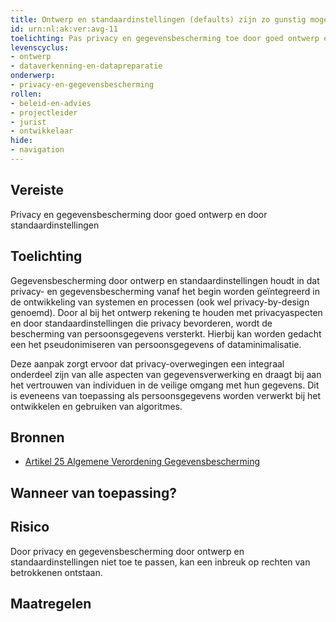```yaml
---
title: Ontwerp en standaardinstellingen (defaults) zijn zo gunstig mogelijk voor de privacy van betrokkenen
id: urn:nl:ak:ver:avg-11
toelichting: Pas privacy en gegevensbescherming toe door goed ontwerp en door standaardinstellingen
levenscyclus:
- ontwerp
- dataverkenning-en-datapreparatie
onderwerp:
- privacy-en-gegevensbescherming
rollen:
- beleid-en-advies
- projectleider
- jurist
- ontwikkelaar
hide:
- navigation
---
```


<!-- tags -->

## Vereiste

Privacy en gegevensbescherming door goed ontwerp en door standaardinstellingen

## Toelichting

Gegevensbescherming door ontwerp en standaardinstellingen houdt in dat privacy- en gegevensbescherming vanaf het begin worden geïntegreerd in de ontwikkeling van systemen en processen (ook wel privacy-by-design genoemd).
Door al bij het ontwerp rekening te houden met privacyaspecten en door standaardinstellingen die privacy bevorderen, wordt de bescherming van persoonsgegevens versterkt.
Hierbij kan worden gedacht een het pseudonimiseren van persoonsgegevens of dataminimalisatie.

Deze aanpak zorgt ervoor dat privacy-overwegingen een integraal onderdeel zijn van alle aspecten van gegevensverwerking en draagt bij aan het vertrouwen van individuen in de veilige omgang met hun gegevens.
Dit is eveneens van toepassing als persoonsgegevens worden verwerkt bij het ontwikkelen en gebruiken van algoritmes.


## Bronnen

- [Artikel 25 Algemene Verordening Gegevensbescherming](https://eur-lex.europa.eu/legal-content/NL/TXT/HTML/?uri=CELEX:32016R0679#d1e3055-1-1)

## Wanneer van toepassing? 
<!-- tags-ai-act -->


## Risico

Door privacy en gegevensbescherming door ontwerp en standaardinstellingen niet toe te passen, kan een inbreuk op rechten van betrokkenen ontstaan.


## Maatregelen

<!-- list_maatregelen vereiste/avg-11-privacy-bij-ontwerp-bij-verwerking-van-persoonsgegevens no-search no-onderwerp no-rol no-levenscyclus -->
